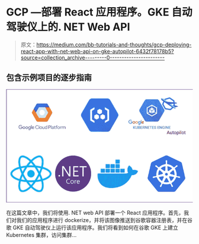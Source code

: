 # GCP —部署 React 应用程序。GKE 自动驾驶仪上的. NET Web API

> 原文：<https://medium.com/bb-tutorials-and-thoughts/gcp-deploying-react-app-with-net-web-api-on-gke-autopilot-6432f78178b5?source=collection_archive---------0----------------------->

## 包含示例项目的逐步指南

![](img/aaed06432a35f58cb4d920dd55e1428a.png)

在这篇文章中，我们将使用. NET web API 部署一个 React 应用程序。首先，我们对我们的应用程序进行 dockerize，并将该图像推送到谷歌容器注册表，并在谷歌 GKE 自动驾驶仪上运行该应用程序。我们将看到如何在谷歌 GKE 上建立 Kubernetes 集群，访问集群…